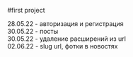 #first project 

28.05.22 - авторизация и регистрация <br>
30.05.22 - посты <br>
30.05.22 - удаление расширений из url<br>
02.06.22 - slug url, фотки в новостях